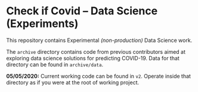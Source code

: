 # Check if Covid – Data Science (Experiments)
This repository contains Experimental _(non-production)_ Data Science work.

The `archive` directory contains code from previous contributors aimed at exploring data science solutions for predicting COVID-19. Data for that directory can be found in `archive/data`.

**05/05/2020:** Current working code can be found in `v2`. Operate inside that directory as if you were at the root of working project.
